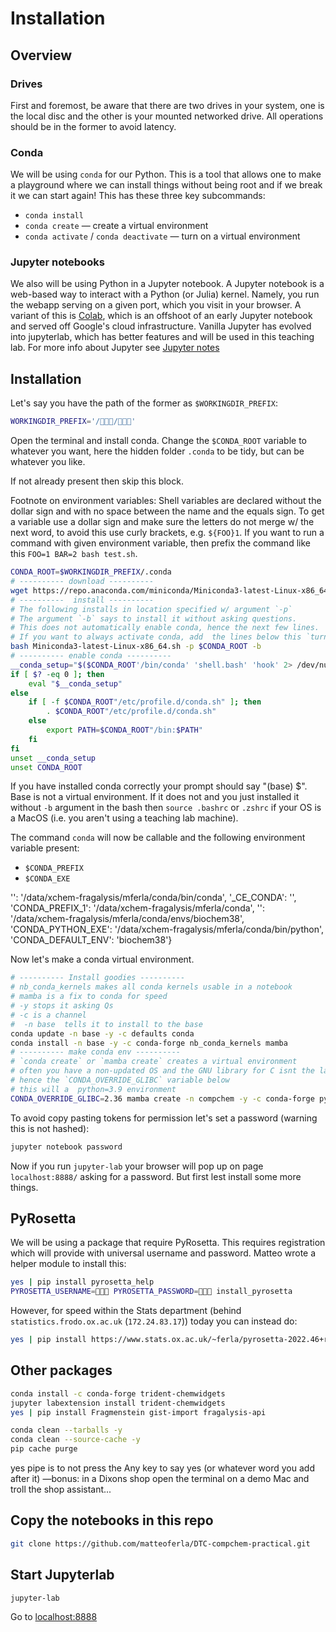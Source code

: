 # Installation

## Overview
### Drives
First and foremost, be aware that there are two drives in your system, one is the local disc and the other is your mounted networked drive. All operations should be in the former to avoid latency.

### Conda
We will be using `conda` for our Python. This is a tool that allows one to make a playground where we can install things without being root and if we break it we can start again! This has these three key subcommands:

* `conda install`
* `conda create` — create a virtual environment
* `conda activate` / `conda deactivate` — turn on a virtual environment


### Jupyter notebooks
We also will be using Python in a Jupyter notebook. A Jupyter notebook is a web-based way to interact with a Python (or Julia) kernel. Namely, you run the webapp serving on a given port, which you visit in your browser.
A variant of this is [Colab](https://colab.research.google.com/), which is an offshoot of an early Jupyter notebook and served off Google's cloud infrastructure.
Vanilla Jupyter has evolved into jupyterlab, which has better features and will be used in this teaching lab.
For more info about Jupyter see [Jupyter notes](jupyter.md)

## Installation
Let's say you have the path of the former as `$WORKINGDIR_PREFIX`:

```bash
WORKINGDIR_PREFIX='/👾👾👾/👾👾👾'
```



Open the terminal and install conda.
Change the `$CONDA_ROOT` variable to whatever you want, here the hidden folder `.conda` to be tidy,
but can be whatever you like.

If not already present then skip this block.

Footnote on environment variables: Shell variables are declared without the dollar sign and with no space between the name and the equals sign.
To get a variable use a dollar sign and make sure the letters do not merge w/ the next word,
to avoid this use curly brackets, e.g. `${FOO}1`. If you want to run a command with given environment variable,
then prefix the command like this `FOO=1 BAR=2 bash test.sh`.

```bash
CONDA_ROOT=$WORKINGDIR_PREFIX/.conda
# ---------- download ---------- 
wget https://repo.anaconda.com/miniconda/Miniconda3-latest-Linux-x86_64.sh
# ----------  install ----------
# The following installs in location specified w/ argument `-p`
# The argument `-b` says to install it without asking questions.
# This does not automatically enable conda, hence the next few lines.
# If you want to always activate conda, add  the lines below this `turn conda on` to your`.bashrc`.
bash Miniconda3-latest-Linux-x86_64.sh -p $CONDA_ROOT -b
# ---------- enable conda ---------- 
__conda_setup="$($CONDA_ROOT'/bin/conda' 'shell.bash' 'hook' 2> /dev/null)"
if [ $? -eq 0 ]; then
    eval "$__conda_setup"
else
    if [ -f $CONDA_ROOT"/etc/profile.d/conda.sh" ]; then
        . $CONDA_ROOT"/etc/profile.d/conda.sh"
    else
        export PATH=$CONDA_ROOT"/bin:$PATH"
    fi
fi
unset __conda_setup
unset CONDA_ROOT
```
If you have installed conda correctly your prompt should say "(base) $".
Base is not a virtual environment.
If it does not and you just installed it without `-b` argument in the bash then
`source .bashrc` or `.zshrc` if your OS is a MacOS (i.e. you aren't using a teaching lab machine).

The command `conda` will now be callable and the following environment variable present:

* `$CONDA_PREFIX`
* `$CONDA_EXE`

 '': '/data/xchem-fragalysis/mferla/conda/bin/conda',
 '_CE_CONDA': '',
 'CONDA_PREFIX_1': '/data/xchem-fragalysis/mferla/conda',
 '': '/data/xchem-fragalysis/mferla/conda/envs/biochem38',
 'CONDA_PYTHON_EXE': '/data/xchem-fragalysis/mferla/conda/bin/python',
 'CONDA_DEFAULT_ENV': 'biochem38'}


Now let's make a conda virtual environment.

```bash
# ---------- Install goodies ----------
# nb_conda_kernels makes all conda kernels usable in a notebook
# mamba is a fix to conda for speed
# -y stops it asking Qs
# -c is a channel
#  -n base  tells it to install to the base
conda update -n base -y -c defaults conda
conda install -n base -y -c conda-forge nb_conda_kernels mamba
# ---------- make conda env ----------
# `conda create` or `mamba create` creates a virtual environment
# often you have a non-updated OS and the GNU library for C isnt the latest, 
# hence the `CONDA_OVERRIDE_GLIBC` variable below
# this will a  python=3.9 environment
CONDA_OVERRIDE_GLIBC=2.36 mamba create -n compchem -y -c conda-forge python=3.9 nodejs jupyterlab
```
To avoid copy pasting tokens for permission let's set a password (warning this is not hashed):
```bash
jupyter notebook password
```
Now if you run `jupyter-lab` your browser will pop up on page `localhost:8888/` asking for a password.
But first lest install some more things.

## PyRosetta
We will be using a package that require PyRosetta.
This requires registration which will provide with universal username and password.
Matteo wrote a helper module to install this:

```bash
yes | pip install pyrosetta_help
PYROSETTA_USERNAME=👾👾👾 PYROSETTA_PASSWORD=👾👾👾 install_pyrosetta
```

However, for speed within the Stats department (behind `statistics.frodo.ox.ac.uk` (`172.24.83.17`)) today you can instead do:

```bash
yes | pip install https://www.stats.ox.ac.uk/~ferla/pyrosetta-2022.46+release.f0c6fca0e2f-cp39-cp39-linux_x86_64.whl
```

## Other packages
```bash
conda install -c conda-forge trident-chemwidgets
jupyter labextension install trident-chemwidgets
yes | pip install Fragmenstein gist-import fragalysis-api

conda clean --tarballs -y
conda clean --source-cache -y
pip cache purge
```

yes pipe is to not press the Any key to say yes (or whatever word you add after it)
—bonus: in a Dixons shop open the terminal on a demo Mac and troll the shop assistant...

## Copy the notebooks in this repo

```bash
git clone https://github.com/matteoferla/DTC-compchem-practical.git
```

## Start Jupyterlab

```bash
jupyter-lab
```

Go to [localhost:8888](http://localhost:8888)